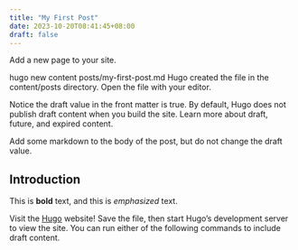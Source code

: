 ```yaml
---
title: "My First Post"
date: 2023-10-20T08:41:45+08:00
draft: false
---
```


Add a new page to your site.

hugo new content posts/my-first-post.md
Hugo created the file in the content/posts directory. Open the file with your editor.

Notice the draft value in the front matter is true. By default, Hugo does not publish draft content when you build the site. Learn more about draft, future, and expired content.

Add some markdown to the body of the post, but do not change the draft value.

## Introduction

This is **bold** text, and this is *emphasized* text.

Visit the [Hugo](https://gohugo.io) website!
Save the file, then start Hugo’s development server to view the site. You can run either of the following commands to include draft content.
